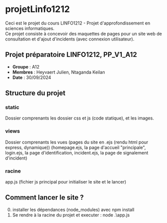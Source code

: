 # projetLinfo1212

Ceci est le projet du cours LINFO1212 - Projet d'approfondissement en sciences informatiques.  
Ce projet consiste à concevoir des maquettes de pages pour un site web de consultation et d'ajout d'incidents (avec connexion utilisateur).

## Projet préparatoire LINFO1212, PP_V1_A12

- **Groupe** : A12  
- **Membres** : Heyvaert Julien, Ntaganda Keilan  
- **Date** : 30/09/2024  

## Structure du projet

### static
Dossier comprenants les dossier css et js (code statique), et les images.
### views
Dossier comprenants les vues (pages du site en .ejs (rendu html pour express, dynamique))
(homepage.ejs, la page d'accueil "principale", 
login.ejs, la page d'identification,
incident.ejs, la page de signalement d'incident)

### racine
app.js (fichier js principal pour initialiser le site et le lancer)

## Comment lancer le site ?

0. installer les dépendances (node_modules) avec npm install
1. Se rendre à la racine du projet et executer : node .\app.js  